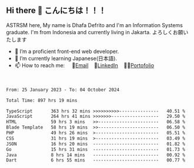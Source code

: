 ## Hi there 👋 こんにちは！！！
ASTRSM here, My name is Dhafa Defrito and I'm an Information Systems graduate. I'm from Indonesia and currently living in Jakarta. よろしくお願いたします

- 🔭 I’m a proficient front-end web developer.
- 🌱 I’m currently learning Japanese(日本語).
- 📫 How to reach me: &nbsp;&nbsp;&nbsp;&nbsp;📧[Email](ddefrito@gmail.com)&nbsp;&nbsp;&nbsp;&nbsp;💼[LinkedIn](https://www.linkedin.com/in/dhafa-defrita-rama-yudistira-9357a9229/)&nbsp;&nbsp;&nbsp;&nbsp;👨‍🎨[Portofolio](https://ddefrito.vercel.app/)
<br>
<!-- <p align="left">
<a href="https://github.com/ASTRSM">
  <img height="180em" src="https://github-readme-stats-eight-theta.vercel.app/api?username=ASTRSM&show_icons=true&theme=dracula&include_all_commits=true&count_private=true"/>
  <img height="180em" src="https://github-readme-stats-eight-theta.vercel.app/api/top-langs/?username=ASTRSM&layout=compact&langs_count=8&theme=dracula"/>
</a>
</p> -->

<!--START_SECTION:waka-->

```txt
From: 25 January 2023 - To: 04 October 2024

Total Time: 897 hrs 19 mins

TypeScript       363 hrs 32 mins >>>>>>>>>>---------------   40.51 %
JavaScript       264 hrs 41 mins >>>>>>>------------------   29.50 %
HTML             59 hrs 3 mins   >>-----------------------   06.58 %
Blade Template   58 hrs 19 mins  >>-----------------------   06.50 %
PHP              49 hrs 26 mins  >------------------------   05.51 %
CSS              31 hrs 19 mins  >------------------------   03.49 %
JSON             16 hrs 20 mins  -------------------------   01.82 %
Go               15 hrs 31 mins  -------------------------   01.73 %
Java             8 hrs 14 mins   -------------------------   00.92 %
Dart             6 hrs 55 mins   -------------------------   00.77 %
```

<!--END_SECTION:waka-->
